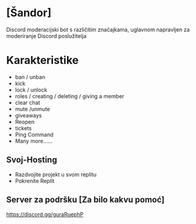 # [Šandor]
Discord moderacijski bot s različitim značajkama, uglavnom napravljen za moderiranje Discord poslužitelja

# Karakteristike
- ban / unban
- kick 
- lock / unlock
- roles / creating / deleting / giving a member
- clear chat
- mute /unmute
- giveaways
- Reopen
- tickets
- Ping Command
- Many more......

## Svoj-Hosting 
- Razdvojite projekt u svom replitu
- Pokrenite Replit


Server za podršku [Za bilo kakvu pomoć]
-
 https://discord.gg/guraRuephP